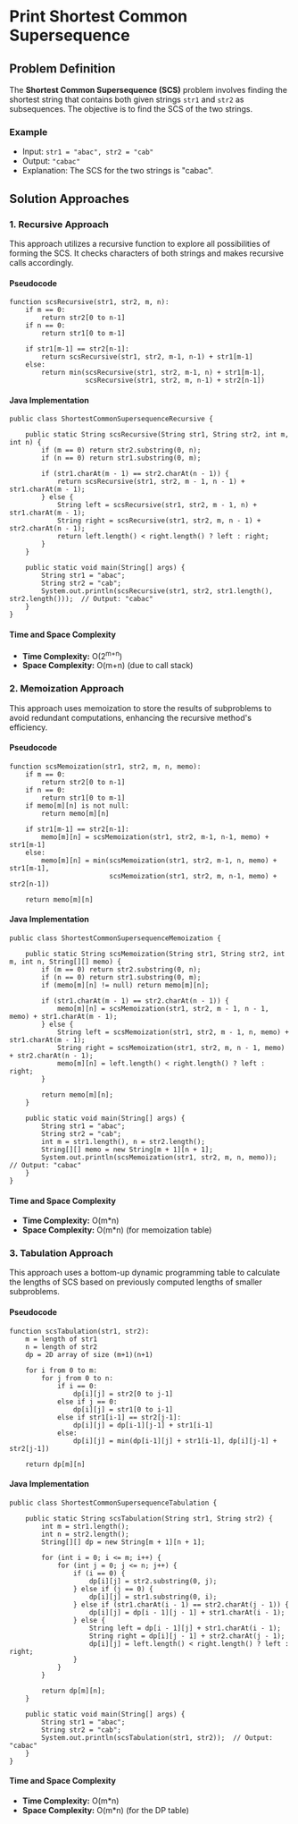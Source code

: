 Print Shortest Common Supersequence
===================================

Problem Definition
------------------

The **Shortest Common Supersequence (SCS)** problem involves finding the shortest string that contains both given strings `str1` and `str2` as subsequences. The objective is to find the SCS of the two strings.

### Example

*   Input: `str1 = "abac", str2 = "cab"`
*   Output: `"cabac"`
*   Explanation: The SCS for the two strings is "cabac".

Solution Approaches
-------------------

### 1\. Recursive Approach

This approach utilizes a recursive function to explore all possibilities of forming the SCS. It checks characters of both strings and makes recursive calls accordingly.

#### Pseudocode

    function scsRecursive(str1, str2, m, n):
        if m == 0:
            return str2[0 to n-1]
        if n == 0:
            return str1[0 to m-1]
        
        if str1[m-1] == str2[n-1]:
            return scsRecursive(str1, str2, m-1, n-1) + str1[m-1]
        else:
            return min(scsRecursive(str1, str2, m-1, n) + str1[m-1], 
                       scsRecursive(str1, str2, m, n-1) + str2[n-1])
    

#### Java Implementation

    public class ShortestCommonSupersequenceRecursive {
    
        public static String scsRecursive(String str1, String str2, int m, int n) {
            if (m == 0) return str2.substring(0, n);
            if (n == 0) return str1.substring(0, m);
    
            if (str1.charAt(m - 1) == str2.charAt(n - 1)) {
                return scsRecursive(str1, str2, m - 1, n - 1) + str1.charAt(m - 1);
            } else {
                String left = scsRecursive(str1, str2, m - 1, n) + str1.charAt(m - 1);
                String right = scsRecursive(str1, str2, m, n - 1) + str2.charAt(n - 1);
                return left.length() < right.length() ? left : right;
            }
        }
    
        public static void main(String[] args) {
            String str1 = "abac";
            String str2 = "cab";
            System.out.println(scsRecursive(str1, str2, str1.length(), str2.length()));  // Output: "cabac"
        }
    }
    

#### Time and Space Complexity

*   **Time Complexity:**  O(2<sup>m+n</sup>)
*   **Space Complexity:** O(m+n) (due to call stack)

### 2\. Memoization Approach

This approach uses memoization to store the results of subproblems to avoid redundant computations, enhancing the recursive method's efficiency.

#### Pseudocode

    function scsMemoization(str1, str2, m, n, memo):
        if m == 0:
            return str2[0 to n-1]
        if n == 0:
            return str1[0 to m-1]
        if memo[m][n] is not null:
            return memo[m][n]
        
        if str1[m-1] == str2[n-1]:
            memo[m][n] = scsMemoization(str1, str2, m-1, n-1, memo) + str1[m-1]
        else:
            memo[m][n] = min(scsMemoization(str1, str2, m-1, n, memo) + str1[m-1], 
                             scsMemoization(str1, str2, m, n-1, memo) + str2[n-1])
        
        return memo[m][n]
    

#### Java Implementation

    public class ShortestCommonSupersequenceMemoization {
    
        public static String scsMemoization(String str1, String str2, int m, int n, String[][] memo) {
            if (m == 0) return str2.substring(0, n);
            if (n == 0) return str1.substring(0, m);
            if (memo[m][n] != null) return memo[m][n];
    
            if (str1.charAt(m - 1) == str2.charAt(n - 1)) {
                memo[m][n] = scsMemoization(str1, str2, m - 1, n - 1, memo) + str1.charAt(m - 1);
            } else {
                String left = scsMemoization(str1, str2, m - 1, n, memo) + str1.charAt(m - 1);
                String right = scsMemoization(str1, str2, m, n - 1, memo) + str2.charAt(n - 1);
                memo[m][n] = left.length() < right.length() ? left : right;
            }
    
            return memo[m][n];
        }
    
        public static void main(String[] args) {
            String str1 = "abac";
            String str2 = "cab";
            int m = str1.length(), n = str2.length();
            String[][] memo = new String[m + 1][n + 1];
            System.out.println(scsMemoization(str1, str2, m, n, memo));  // Output: "cabac"
        }
    }
    

#### Time and Space Complexity

*   **Time Complexity:** O(m\*n)
*   **Space Complexity:** O(m\*n) (for memoization table)

### 3\. Tabulation Approach

This approach uses a bottom-up dynamic programming table to calculate the lengths of SCS based on previously computed lengths of smaller subproblems.

#### Pseudocode

    function scsTabulation(str1, str2):
        m = length of str1
        n = length of str2
        dp = 2D array of size (m+1)(n+1)
    
        for i from 0 to m:
            for j from 0 to n:
                if i == 0:
                    dp[i][j] = str2[0 to j-1]
                else if j == 0:
                    dp[i][j] = str1[0 to i-1]
                else if str1[i-1] == str2[j-1]:
                    dp[i][j] = dp[i-1][j-1] + str1[i-1]
                else:
                    dp[i][j] = min(dp[i-1][j] + str1[i-1], dp[i][j-1] + str2[j-1])
        
        return dp[m][n]
    

#### Java Implementation

    public class ShortestCommonSupersequenceTabulation {
    
        public static String scsTabulation(String str1, String str2) {
            int m = str1.length();
            int n = str2.length();
            String[][] dp = new String[m + 1][n + 1];
    
            for (int i = 0; i <= m; i++) {
                for (int j = 0; j <= n; j++) {
                    if (i == 0) {
                        dp[i][j] = str2.substring(0, j);
                    } else if (j == 0) {
                        dp[i][j] = str1.substring(0, i);
                    } else if (str1.charAt(i - 1) == str2.charAt(j - 1)) {
                        dp[i][j] = dp[i - 1][j - 1] + str1.charAt(i - 1);
                    } else {
                        String left = dp[i - 1][j] + str1.charAt(i - 1);
                        String right = dp[i][j - 1] + str2.charAt(j - 1);
                        dp[i][j] = left.length() < right.length() ? left : right;
                    }
                }
            }
    
            return dp[m][n];
        }
    
        public static void main(String[] args) {
            String str1 = "abac";
            String str2 = "cab";
            System.out.println(scsTabulation(str1, str2));  // Output: "cabac"
        }
    }
    

#### Time and Space Complexity

*   **Time Complexity:** O(m\*n)
*   **Space Complexity:** O(m\*n) (for the DP table)
